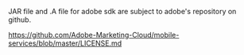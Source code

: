 JAR file and .A file for adobe sdk are subject to adobe's repository on github.

https://github.com/Adobe-Marketing-Cloud/mobile-services/blob/master/LICENSE.md
